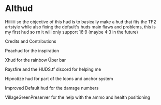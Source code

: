 # Althud

Hiiiiiii so the objective of this hud is to basically make a hud that fits the TF2 artstyle while also fixing the default's huds main flaws and problems, this is my first hud so rn it will only support 16:9 (maybe 4:3 in the future)



Credits and Contributions

Peachud for the inspiration

Xhud for the rainbow Über bar

Raysfire and the HUDS.tf discord for helping me

Hipnotize hud for part of the Icons and anchor system

Improved Default hud for the damage numbers 

VillageGreenPreserver for the help with the ammo and health positioning
